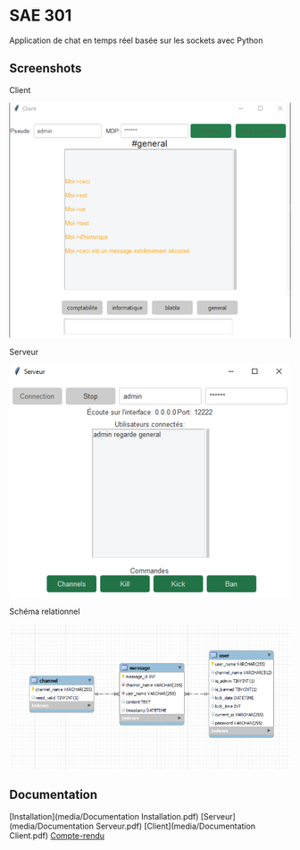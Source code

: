 
# SAE 301

Application de chat en temps réel basée sur les sockets avec Python


## Screenshots
Client

![App Screenshot](media/client.png)

Serveur

![App Screenshot](media/serveur.png)

Schéma relationnel

![App Screenshot](media/er_diagram.png)
## Documentation

[Installation](media/Documentation Installation.pdf)
[Serveur](media/Documentation Serveur.pdf)
[Client](media/Documentation Client.pdf)
[Compte-rendu](media/Document_Réponse.pdf)
